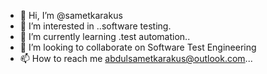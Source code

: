 - 👋 Hi, I’m @sametkarakus
- 👀 I’m interested in ..software testing.
- 🌱 I’m currently learning .test automation..
- 💞️ I’m looking to collaborate on Software Test Engineering
- 📫 How to reach me abdulsametkarakus@outlook.com...

<!---
sametkarakus/sametkarakus is a ✨ special ✨ repository because its `README.md` (this file) appears on your GitHub profile.
You can click the Preview link to take a look at your changes.
--->
